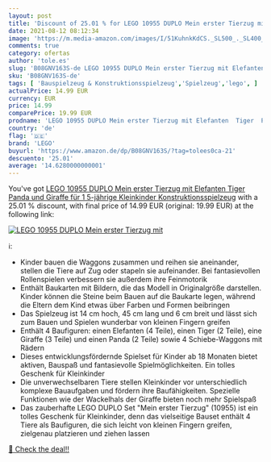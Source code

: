 ```yaml
---
layout: post
title: 'Discount of 25.01 % for LEGO 10955 DUPLO Mein erster Tierzug mit'
date: 2021-08-12 08:12:34
image: 'https://m.media-amazon.com/images/I/51KuhnkKdCS._SL500_._SL400_.jpg'
comments: true
category: ofertas
author: 'tole.es'
slug: 'B08GNV163S-de LEGO 10955 DUPLO Mein erster Tierzug mit Elefanten Tiger...'
sku: 'B08GNV163S-de'
tags: [ 'Bauspielzeug & Konstruktionsspielzeug','Spielzeug','lego', ]
actualPrice: 14.99 EUR
currency: EUR
price: 14.99
comparePrice: 19.99 EUR
prodname: 'LEGO 10955 DUPLO Mein erster Tierzug mit Elefanten  Tiger  Panda und Giraffe für 1 5-jährige Kleinkinder  Konstruktionsspielzeug'
country: 'de'
flag: '🇩🇪'
brand: 'LEGO'
buyurl: 'https://www.amazon.de/dp/B08GNV163S/?tag=tolees0ca-21'
descuento: '25.01'
average: '14.6280000000001'
---
```


You've got [LEGO 10955 DUPLO Mein erster Tierzug mit Elefanten  Tiger  Panda und Giraffe für 1 5-jährige Kleinkinder  Konstruktionsspielzeug](https://www.amazon.de/dp/B08GNV163S/?tag=tolees0ca-21) with a  25.01 % discount, with final price of 14.99 EUR (original: 19.99 EUR) at the following link:

[![LEGO 10955 DUPLO Mein erster Tierzug mit](https://m.media-amazon.com/images/I/51KuhnkKdCS._SL500_._SL400_.jpg)](https://www.amazon.de/dp/B08GNV163S/?tag=tolees0ca-21)

ℹ️:

- Kinder bauen die Waggons zusammen und reihen sie aneinander, stellen die Tiere auf Zug oder stapeln sie aufeinander. Bei fantasievollen Rollenspielen verbessern sie außerdem ihre Feinmotorik
- Enthält Baukarten mit Bildern, die das Modell in Originalgröße darstellen. Kinder können die Steine beim Bauen auf die Baukarte legen, während die Eltern dem Kind etwas über Farben und Formen beibringen
- Das Spielzeug ist 14 cm hoch, 45 cm lang und 6 cm breit und lässt sich zum Bauen und Spielen wunderbar von kleinen Fingern greifen
- Enthält 4 Baufiguren: einen Elefanten (4 Teile), einen Tiger (2 Teile), eine Giraffe (3 Teile) und einen Panda (2 Teile) sowie 4 Schiebe-Waggons mit Rädern
- Dieses entwicklungsfördernde Spielset für Kinder ab 18 Monaten bietet aktiven, Bauspaß und fantasievolle Spielmöglichkeiten. Ein tolles Geschenk für Kleinkinder
- Die unverwechselbaren Tiere stellen Kleinkinder vor unterschiedlich komplexe Bauaufgaben und fördern ihre Baufähigkeiten. Spezielle Funktionen wie der Wackelhals der Giraffe bieten noch mehr Spielspaß
- Das zauberhafte LEGO DUPLO Set "Mein erster Tierzug" (10955) ist ein tolles Geschenk für Kleinkinder, denn das vielseitige Bauset enthält 4 Tiere als Baufiguren, die sich leicht von kleinen Fingern greifen, zielgenau platzieren und ziehen lassen

[🛒 Check the deal!!](https://www.amazon.de/dp/B08GNV163S/?tag=tolees0ca-21)
